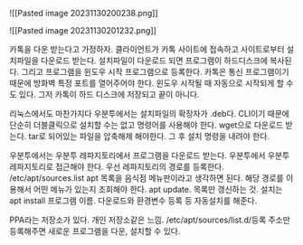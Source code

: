 ![[Pasted image 20231130200238.png]]

![[Pasted image 20231130201232.png]]

카톡을 다운 받는다고 가정하자.
클라이언트가 카톡 사이트에 접속하고 사이트로부터 설치파일을 다운로드 받는다.
설치파일이 다운로드 되면 프로그램이 하드디스크에 복사된다. 
그리고 프로그램을 윈도우 시작 프로그램으로 등록한다.
카톡은 통신 프로그램이기 때문에 방화벽 특정 포트를 열어주어야 한다.
윈도우 시작될 때 자동으로 시작되게 할 수도 있다. 
그저 카톡이 하드 디스크에 저장되고 끝이 아니다. 

리눅스에서도 마찬가지다
우분투에서는 설치파일의 확장자가 .deb다. CLI이기 때문에 단순히 더블클릭으로 설치할 수는 없고 명령어를 사용해야 한다.
wget으로 다운로드 받는다.
tar로 되어있는 파일을 압축해제 해야한다.
그 후 설치 명령을 내려야 한다.

우분투에서는 우분투 레파지토리에서 프로그램을 다운로드 받는다. 
우분투에서 우분투 레파지토리로 접근해야 한다. 
우선 레파지토리의 경로를 등록한다. /etc/apt/sources.list
apt 목록을 음식점 메뉴판이라고 생각하면 된다. 
해당 경로를 이용해서 어떤 메뉴가 있는지 조회해야 한다. apt update.
목록만 갱신하는 것.
설치는 apt install 프로그램 이름. 다운로드와 환경변수 등록 등 자동설치를 해준다. 

PPA라는 저장소가 있다. 개인 저장소같은 느낌.
/etc/apt/sources/list.d/등록
주소만 등록해주면 새로운 프로그램을 다운, 설치할 수 있다. 